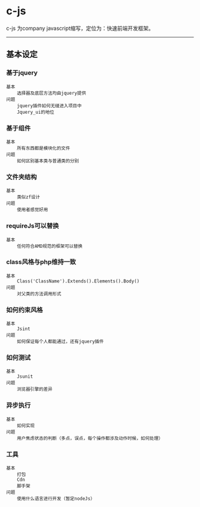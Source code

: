 c-js
====

c-js 为company javascript缩写，定位为：快速前端开发框架。

---

## 基本设定
### 基于jquery
	基本
		选择器及底层方法均由jquery提供
	问题
		jquery插件如何无缝进入项目中
		Jquery_ui的地位
### 基于组件
	基本
		所有东西都是模块化的文件
	问题
		如何区别基本类与普通类的分别
### 文件夹结构
	基本
		类似zf设计
	问题
		使用者感觉好用
### requireJs可以替换
	基本
		任何符合AMD规范的框架可以替换
### class风格与php维持一致
	基本
		Class('ClassName').Extends().Elements().Body()
	问题
		对父类的方法调用形式
### 如何约束风格
	基本
		Jsint
	问题
		如何保证每个人都能通过，还有jquery插件
### 如何测试
	基本
		Jsunit
	问题
		浏览器引擎的差异
### 异步执行
	基本
		如何实现
	问题
		用户焦虑状态的判断（多点，误点，每个操作都涉及动作时候，如何处理）
### 工具
	基本
		打包
		Cdn
		脚手架
	问题
		使用什么语言进行开发（暂定nodeJs）
